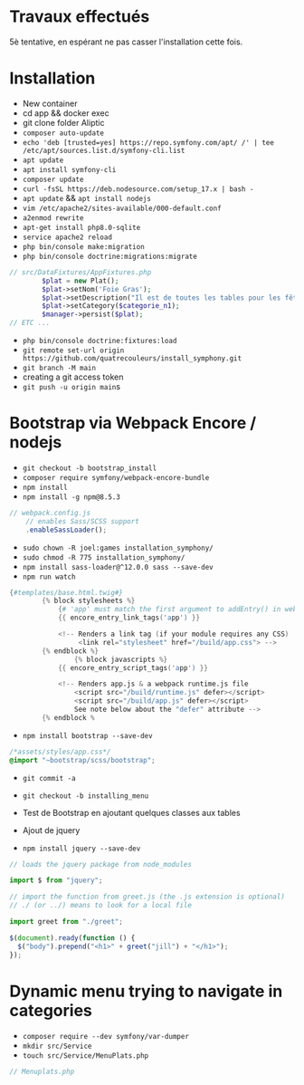 # Travaux effectués

5è tentative, en espérant ne pas casser l'installation cette fois.

# Installation

- New container
- cd app && docker exec
- git clone folder Aliptic
- `composer auto-update`
- `echo 'deb [trusted=yes] https://repo.symfony.com/apt/ /' | tee /etc/apt/sources.list.d/symfony-cli.list`
- `apt update`
- `apt install symfony-cli`
- `composer update`
- `curl -fsSL https://deb.nodesource.com/setup_17.x | bash -`
- `apt update` && `apt install nodejs`
- `vim /etc/apache2/sites-available/000-default.conf`
- `a2enmod rewrite`
- `apt-get install php8.0-sqlite`
- `service apache2 reload`
- `php bin/console make:migration`
- `php bin/console doctrine:migrations:migrate`

```php
// src/DataFixtures/AppFixtures.php
        $plat = new Plat();
        $plat->setNom('Foie Gras');
        $plat->setDescription("Il est de toutes les tables pour les fêtes de fin d’année. Même si le monde associe cette spécialité à la France, la tradition du gavage d’oie remonte à l’Antiquité. Sur un pain brioché avec un peu de confit d’oignons ou de la confiture de figue, vous dégusterez le foie gras de façon idéale.");
        $plat->setCategory($categorie_n1);
        $manager->persist($plat);
// ETC ...
```

- `php bin/console doctrine:fixtures:load`
- `git remote set-url origin https://github.com/quatrecouleurs/install_symphony.git`
- `git branch -M main`
- creating a git access token
- `git push -u origin main`s

# Bootstrap via Webpack Encore / nodejs

- `git checkout -b bootstrap_install`
- `composer require symfony/webpack-encore-bundle`
- `npm install`
- `npm install -g npm@8.5.3`

```js
// webpack.config.js
    // enables Sass/SCSS support
    .enableSassLoader();
```

- `sudo chown -R joel:games installation_symphony/`
- `sudo chmod -R 775 installation_symphony/`
- `npm install sass-loader@^12.0.0 sass --save-dev`
- `npm run watch`

```s
{#templates/base.html.twig#}
        {% block stylesheets %}
            {# 'app' must match the first argument to addEntry() in webpack.config.js #}
            {{ encore_entry_link_tags('app') }}

            <!-- Renders a link tag (if your module requires any CSS)
                 <link rel="stylesheet" href="/build/app.css"> -->
        {% endblock %}
                {% block javascripts %}
            {{ encore_entry_script_tags('app') }}

            <!-- Renders app.js & a webpack runtime.js file
                <script src="/build/runtime.js" defer></script>
                <script src="/build/app.js" defer></script>
                See note below about the "defer" attribute -->
        {% endblock %
```

- `npm install bootstrap --save-dev`

```css
/*assets/styles/app.css*/
@import "~bootstrap/scss/bootstrap";
```

- `git commit -a`
- `git checkout -b installing_menu`
- Test de Bootstrap en ajoutant quelques classes aux tables

- Ajout de jquery
- `npm install jquery --save-dev`

```js
// loads the jquery package from node_modules

import $ from "jquery";

// import the function from greet.js (the .js extension is optional)
// ./ (or ../) means to look for a local file

import greet from "./greet";

$(document).ready(function () {
  $("body").prepend("<h1>" + greet("jill") + "</h1>");
});
```

# Dynamic menu trying to navigate in categories

- `composer require --dev symfony/var-dumper`
- `mkdir src/Service`
- `touch src/Service/MenuPlats.php`

```php
// Menuplats.php

```
